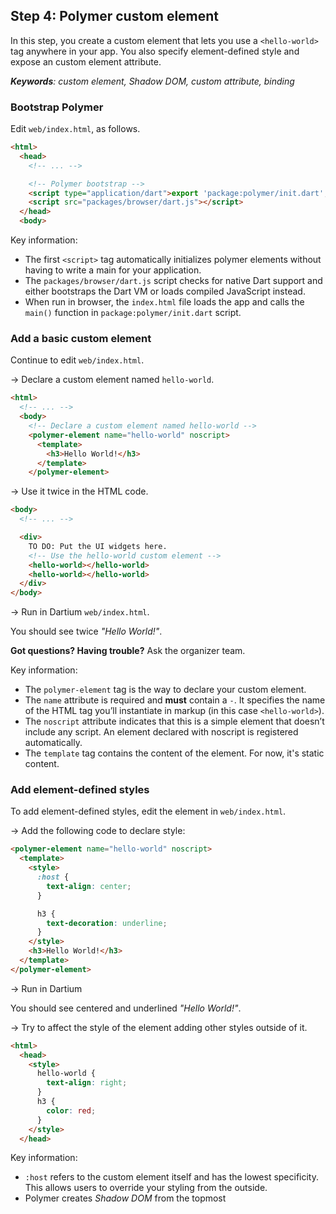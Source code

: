 ## Step 4: Polymer custom element

In this step, you create a custom element that lets you use a `<hello-world>` tag anywhere in your app. 
You also specify element-defined style and expose an custom element attribute.

_**Keywords**: custom element, Shadow DOM, custom attribute, binding_


### Bootstrap Polymer

Edit `web/index.html`, as follows.

```HTML
<html>
  <head>
    <!-- ... -->

    <!-- Polymer bootstrap -->
    <script type="application/dart">export 'package:polymer/init.dart';</script>
    <script src="packages/browser/dart.js"></script>
  </head>
  <body>
```

Key information:
* The first `<script>` tag automatically initializes polymer elements without 
  having to write a main for your application.
* The `packages/browser/dart.js` script checks for native Dart support and
  either bootstraps the Dart VM or loads compiled JavaScript instead.
* When run in browser, the `index.html` file loads the app and calls the `main()` function in `package:polymer/init.dart` script.

### Add a basic custom element

Continue to edit `web/index.html`.

&rarr; Declare a custom element named `hello-world`.

```HTML
<html>
  <!-- ... -->
  <body>
    <!-- Declare a custom element named hello-world -->
    <polymer-element name="hello-world" noscript>
      <template>
        <h3>Hello World!</h3>
      </template>
    </polymer-element>
```

&rarr; Use it twice in the HTML code.

```HTML
<body>
  <!-- ... -->

  <div>
    TO DO: Put the UI widgets here.
    <!-- Use the hello-world custom element -->
    <hello-world></hello-world>
    <hello-world></hello-world>
  </div>
</body>
```

&rarr; Run in Dartium `web/index.html`.

You should see twice _"Hello World!"_.

**Got questions? Having trouble?** Ask the organizer team.

Key information:
* The `polymer-element` tag is the way to declare your custom element.
* The `name`  attribute is required and **must** contain a `-`. 
  It specifies the name of the HTML tag you’ll instantiate in markup 
  (in this case `<hello-world>`).
* The `noscript` attribute indicates that this is a simple element 
  that doesn’t include any script. An element declared with noscript 
  is registered automatically.
* The `template` tag contains the content of the element. For now,
  it's static content.

### Add element-defined styles

To add element-defined styles, edit the element in `web/index.html`.

&rarr; Add the following code to declare style:

```HTML
<polymer-element name="hello-world" noscript>
  <template>
    <style>
      :host {
        text-align: center;
      }

      h3 {
        text-decoration: underline;
      }
    </style>
    <h3>Hello World!</h3>
  </template>
</polymer-element>
```

&rarr; Run in Dartium

You should see centered and underlined _"Hello World!"_.

&rarr; Try to affect the style of the element adding other styles outside of it.

```HTML
<html>
  <head>
    <style>
      hello-world {
        text-align: right;
      }
      h3 {
        color: red;
      }
    </style>
  </head>
```

Key information:
* `:host` refers to the custom element itself and has the lowest specificity. This allows users to override your styling from the outside.
* Polymer creates _Shadow DOM_ from the topmost <template> of your <polymer-element> definition, so styles defined internally to your element are scoped to your element. There’s no need to worry about duplicating an id from the outside or using a styling rule that’s too broad.

### Externalize element

Create a new file `web/hello.html`.

&rarr; Move the element declaration from `web/index.html` to `web/hello.html`:

```HTML
<!DOCTYPE html>

<polymer-element name="hello-world" noscript>
  <template>
    <style>
      /* ... */
    </style>
    <h3>Hello World!</h3>
  </template>
</polymer-element>
```

&rarr; Import the element with an [HTML Import](http://www.polymer-project.org/platform/html-imports.html).

```HTML
<html>
  <head>
    <!-- ... -->

    <link rel="import" href="hello.html">

    <script type="application/dart">export 'package:polymer/init.dart';</script>
    <script src="packages/browser/dart.js"></script>
  </head>
  <body>
    <!-- Previous hello-world element declaration is removed -->

    <!-- ... -->

    <div>
      TO DO: Put the UI widgets here.
      <!-- Use the hello-world custom element -->
      <hello-world></hello-world>
      <hello-world></hello-world>
    </div>
  </body>
</html>
```

Key information:
* HTML Imports are a way to include and reuse HTML documents in other HTML documents.
* For HTML imports use the `import` relation on a standard `<link>` tag.

### Add custom behavior

Create a new file `web/hello.dart`.

&rarr; Add the following code:

```Dart
import 'package:polymer/polymer.dart';

@CustomTag('hello-world')
class HelloWorld extends PolymerElement {
  String name = "You";

  HelloWorld.created(): super.created();
}
```

&rarr; In `web/hello.html`, remove the `noscript` attribute.  
&rarr; Add the `script` tag specifying the URL to `hello.dart`.  
&rarr; Add the binding to the field `name` of `HelloWorld` class:

```HTML
<!DOCTYPE html>

<polymer-element name="hello-world">
  <template>
    ...
    <h3>Hello {{name}}!</h3>
  </template>
  <script type="application/dart" src="hello.dart"></script>
</polymer-element>
```

&rarr; Run in Dartium

You should see _"Hello You!"_.

Key information:
* The `script` tag specifies the path to the underlying dart script.
* Any Polymer element class extends `PolymerElement`.
* `CustomTag` specifies the name of the element.
* The `super.created()` constructor must be called in the custom element constructor.
* `{{name}}` is a Polymer expression. It is bound to the `name` field in `HelloWorld` class.

### Add custom attribute

Attributes are a great way for users of your element to configure it, declaratively.

&rarr; In `web/hello.dart`, add the `@published` annotation to the `name` field:

```Dart
class HelloWorld extends PolymerElement {
  @published
  String name = "You";
  // ...
}
```

&rarr; In `web/index.html`, take advantage of the new attribute:

```HTML
<html>
  <body>
    <!-- ... -->

    <div>
      TO DO: Put the UI widgets here.
      <hello-world name="John"></hello-world>
      <hello-world name="Paul"></hello-world>
    </div>
  </body>
</html>
```

&rarr; Run in Dartium

You should see _"Hello John!"_ and _"Hello Paul!"_.

Key information:
* `@published` means that is is an public attribute.
* `@published` also means that it is observable, so it allows to uses live two-way data binding to synchronize DOM nodes and object models.

### Learn more
 - [Polymer.dart](https://www.dartlang.org/polymer-dart/)
 - [Polymer project](http://www.polymer-project.org/)
 - [A Guide to Styling Elements](http://www.polymer-project.org/articles/styling-elements.html)
 - [Shadow DOM](http://www.w3.org/TR/shadow-dom/)

### Problems?
Check your code against the files in [s4_element](../samples/s4_element).

## [Home](../README.md#code-lab-polymerdart) | [< Previous](step-3.md#step-3-risk-game) | [Next >](step-5.md#step-5-polymer-templates)
